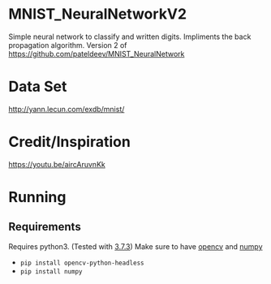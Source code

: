 # MNIST_NeuralNetworkV2
Simple neural network to classify and written digits. Impliments the back propagation algorithm.
Version 2 of https://github.com/pateldeev/MNIST_NeuralNetwork

# Data Set 
http://yann.lecun.com/exdb/mnist/

# Credit/Inspiration
https://youtu.be/aircAruvnKk

# Running
## Requirements
Requires python3. (Tested with [3.7.3](https://www.python.org/downloads/release/python-373/))
Make sure to have [opencv](https://pypi.org/project/opencv-python/) and [numpy](https://numpy.org/)
 * `pip install opencv-python-headless`
 * `pip install numpy`
